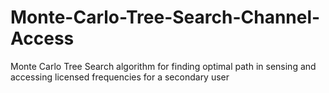 # Monte-Carlo-Tree-Search-Channel-Access
Monte Carlo Tree Search algorithm for finding optimal path in sensing and accessing licensed frequencies for a secondary user
